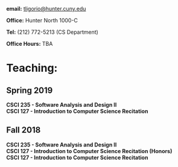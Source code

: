 **email:** tligorio@hunter.cuny.edu  

**Office:** Hunter North 1000-C 

**Tel:** (212) 772-5213 (CS Department)

**Office Hours:**  TBA

# Teaching:

## Spring 2019
**CSCI 235 - Software Analysis and Design II**   
**CSCI 127 - Introduction to Computer Science Recitation** 


## Fall 2018
**CSCI 235 - Software Analysis and Design II**   
**CSCI 127 - Introduction to Computer Science Recitation (Honors)**  
**CSCI 127 - Introduction to Computer Science Recitation** 
